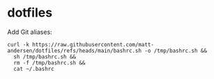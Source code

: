 # dotfiles

Add Git aliases: 
```
curl -k https://raw.githubusercontent.com/matt-andersen/dotfiles/refs/heads/main/bashrc.sh -o /tmp/bashrc.sh &&
  sh /tmp/bashrc.sh &&
  rm -f /tmp/bashrc.sh &&
  cat ~/.bashrc
```
